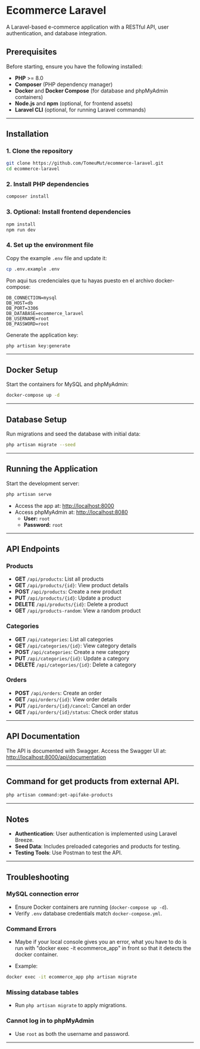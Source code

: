 
# Ecommerce Laravel

A Laravel-based e-commerce application with a RESTful API, user authentication, and database integration.

## Prerequisites
Before starting, ensure you have the following installed:
- **PHP** >= 8.0
- **Composer** (PHP dependency manager)
- **Docker** and **Docker Compose** (for database and phpMyAdmin containers)
- **Node.js** and **npm** (optional, for frontend assets)
- **Laravel CLI** (optional, for running Laravel commands)

---

## Installation

### 1. Clone the repository
```bash
git clone https://github.com/TomeuMut/ecommerce-laravel.git
cd ecommerce-laravel
```

### 2. Install PHP dependencies
```bash
composer install
```

### 3. Optional: Install frontend dependencies
```bash
npm install
npm run dev
```

### 4. Set up the environment file
Copy the example `.env` file and update it:
```bash
cp .env.example .env
```

Pon aqui tus credenciales que tu hayas puesto en el archivo docker-compose:
```env
DB_CONNECTION=mysql
DB_HOST=db
DB_PORT=3306
DB_DATABASE=ecommerce_laravel
DB_USERNAME=root
DB_PASSWORD=root
```

Generate the application key:
```bash
php artisan key:generate
```

---

## Docker Setup

Start the containers for MySQL and phpMyAdmin:
```bash
docker-compose up -d
```

---

## Database Setup

Run migrations and seed the database with initial data:
```bash
php artisan migrate --seed
```

---

## Running the Application

Start the development server:
```bash
php artisan serve
```

- Access the app at: [http://localhost:8000](http://localhost:8000)
- Access phpMyAdmin at: [http://localhost:8080](http://localhost:8080)  
  - **User:** `root`  
  - **Password:** `root`

---

## API Endpoints

### Products
- **GET** `/api/products`: List all products  
- **GET** `/api/products/{id}`: View product details  
- **POST** `/api/products`: Create a new product  
- **PUT** `/api/products/{id}`: Update a product  
- **DELETE** `/api/products/{id}`: Delete a product  
- **GET** `/api/products-random`: View a random product  

### Categories
- **GET** `/api/categories`: List all categories  
- **GET** `/api/categories/{id}`: View category details  
- **POST** `/api/categories`: Create a new category  
- **PUT** `/api/categories/{id}`: Update a category  
- **DELETE** `/api/categories/{id}`: Delete a category  

### Orders
- **POST** `/api/orders`: Create an order  
- **GET** `/api/orders/{id}`: View order details  
- **PUT** `/api/orders/{id}/cancel`: Cancel an order  
- **GET** `/api/orders/{id}/status`: Check order status  

---

## API Documentation
The API is documented with Swagger. Access the Swagger UI at:  
[http://localhost:8000/api/documentation](http://localhost:8000/api/documentation)

---

## Command for get products from external API.
```bash
php artisan command:get-apifake-products
```
---

## Notes
- **Authentication**: User authentication is implemented using Laravel Breeze.
- **Seed Data**: Includes preloaded categories and products for testing.
- **Testing Tools**: Use Postman to test the API.

---

## Troubleshooting

### MySQL connection error
- Ensure Docker containers are running (`docker-compose up -d`).
- Verify `.env` database credentials match `docker-compose.yml`.

### Command Errors
- Maybe if your local console gives you an error, what you have to do is run with "docker exec -it ecommerce_app" in front so that it detects the docker container.

- Example:
```bash
docker exec -it ecommerce_app php artisan migrate
```
### Missing database tables
- Run `php artisan migrate` to apply migrations.

### Cannot log in to phpMyAdmin
- Use `root` as both the username and password.

---
